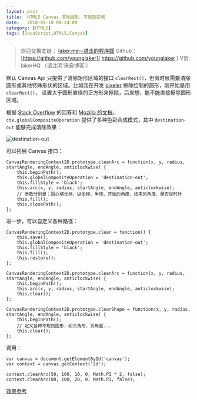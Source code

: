 ```yaml
---
layout: post
title:  HTML5 Canvas 清除圆形、不规则区域
date:   2018-04-18 08:24:00
category: [HTML5]
tags: [JavaScript,HTML5,Canvas]
---
```


<!-- ![Canvas 清除不规则区域][1] -->

<!--more-->

> 欢迎交换友链： [laker.me--进击的程序媛]( http://laker.me/blog )
> Github：[https://github.com/younglaker]( https://github.com/younglaker )
> V信: lakerHQ （请注明‘来自博客’）


 默认 Canvas Api 只提供了清除矩形区域的接口 `clearRect()`，但有时候需要清除圆形或其他特殊形状的区域。比如我在开发 [pixeler](https://github.com/younglaker/pixeler) 擦除绘制的圆形，刚开始是用 `clearRect()`， 设置大于圆形直径的正方形来擦除，后来想，能不能直接擦除圆形区域。

 根据 [Stack Overflow][2] 的回答和 [Mozilla 的文档][3]，`ctx.globalCompositeOperation` 提供了多种色彩合成模式，其中 `destination-out` 能够完成清除效果：

 ![destination-out][4]

 可以拓展 Canvas 接口：

```
CanvasRenderingContext2D.prototype.clearArc = function(x, y, radius, startAngle, endAngle, anticlockwise) {
    this.beginPath();
    this.globalCompositeOperation = 'destination-out';
    this.fillStyle = 'black';
    this.arc(x, y, radius, startAngle, endAngle, anticlockwise);
    // 参数分别是：圆心横坐标、纵坐标、半径、开始的角度、结束的角度、是否逆时针
    this.fill();
    this.closePath();
};
```

 进一步，可以自定义各种路径：

```
CanvasRenderingContext2D.prototype.clear = function() {
    this.save();
    this.globalCompositeOperation = 'destination-out';
    this.fillStyle = 'black';
    this.fill();
    this.restore();
};

CanvasRenderingContext2D.prototype.clearArc = function(x, y, radius, startAngle, endAngle, anticlockwise) {
    this.beginPath();
    this.arc(x, y, radius, startAngle, endAngle, anticlockwise);
    this.clear();
};

CanvasRenderingContext2D.prototype.clearShape = function(x, y, radius, startAngle, endAngle, anticlockwise) {
    this.beginPath();
    // 定义各种不规则图形，如三角形、五角星...
    this.clear();
};

```

调用：
```
var canvas = document.getElementById('canvas');
var context = canvas.getContext('2d');

context.clearArc(50, 100, 10, 0, Math.PI * 2, false);
context.clearArc(80, 100, 20, 0, Math.PI, false);

```

[效果参考][5]


  [1]: http://77g54f.com1.z0.glb.clouddn.com/bgt-20180411.jpg?imageView2/1/q/100|watermark/1/image/aHR0cDovLzc3ZzU0Zi5jb20xLnowLmdsYi5jbG91ZGRuLmNvbS9sYWtlcjEucG5n/dissolve/100/gravity/South/dy/10
  [2]: https://stackoverflow.com/questions/3564717/how-can-i-clear-an-arc-or-circle-in-html5-canvas
  [3]: https://developer.mozilla.org/en-US/docs/Web/API/CanvasRenderingContext2D/globalCompositeOperation
  [4]: http://77g54f.com1.z0.glb.clouddn.com/QQ20180522-180816@2x.png?imageView2/1/q/100|watermark/1/image/aHR0cDovLzc3ZzU0Zi5jb20xLnowLmdsYi5jbG91ZGRuLmNvbS9sYWtlcjEucG5n/dissolve/100/gravity/South/dy/10
  [5]: http://jsdo.it/akm2/e8CK

